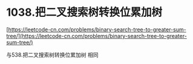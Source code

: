 # 1038.把二叉搜索树转换位累加树

[https://leetcode-cn.com/problems/binary-search-tree-to-greater-sum-tree/](https://leetcode-cn.com/problems/binary-search-tree-to-greater-sum-tree/)

与538.把二叉搜索树转换位累加树 相同

